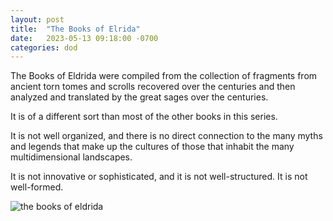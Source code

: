 ```yaml
---
layout: post
title:  "The Books of Elrida"
date:   2023-05-13 09:18:00 -0700
categories: dod
---
```


The Books of Eldrida were compiled from the collection of fragments
from ancient torn tomes and scrolls recovered over the centuries
and then analyzed and translated by the great sages over the centuries.

It is of a different sort than most of the other books in this series.

It is not well organized, and there is no direct connection to the many
myths and legends that make up the cultures of those that inhabit the many
multidimensional landscapes.

It is not innovative or sophisticated,
and it is not well-structured.
It is not well-formed.

![the books of eldrida](/blog/assets/the_books_of_eldrida.jpg)
